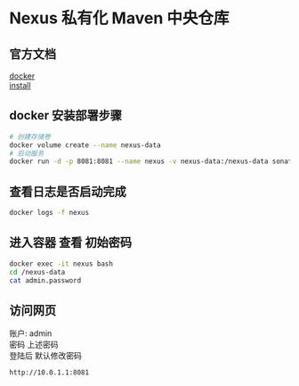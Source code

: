 # Nexus 私有化 Maven 中央仓库

## 官方文档
 [docker](https://hub.docker.com/r/sonatype/nexus3/#running)  
 [install](https://help.sonatype.com/en/install-nexus-repository-with-postgresql.html)  
 

## docker 安装部署步骤
```Bash
# 创建存储卷
docker volume create --name nexus-data
# 启动服务 
docker run -d -p 8081:8081 --name nexus -v nexus-data:/nexus-data sonatype/nexus3

```

## 查看日志是否启动完成

```Bash
docker logs -f nexus
```
## 进入容器 查看 初始密码

```Bash
docker exec -it nexus bash 
cd /nexus-data
cat admin.password
```
##  访问网页
账户: admin  
密码 上述密码  
登陆后 默认修改密码 

```Bash
http://10.0.1.1:8081

```
